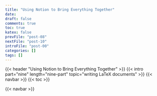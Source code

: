 ```yaml
---
title: "Using Notion to Bring Everything Together"
date:
draft: false
comments: true
toc: true
katex: false
prevFile: "post-08"
nextFile: "post-10"
introFile: "post-00"
categories: []
tags: []
---
```


{{< header "Using Notion to Bring Everything Together" >}}
{{< intro part="nine" length="nine-part" topic="writing LaTeX documents" >}}
{{< navbar >}}
{{< toc >}}

{{< navbar >}}
